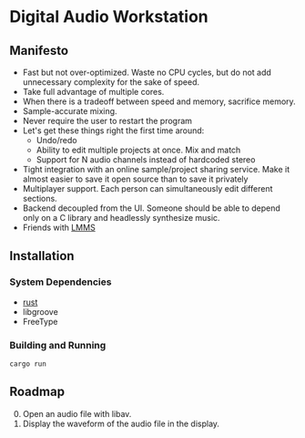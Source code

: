 # Digital Audio Workstation

## Manifesto

 * Fast but not over-optimized. Waste no CPU cycles, but do not add
   unnecessary complexity for the sake of speed.
 * Take full advantage of multiple cores.
 * When there is a tradeoff between speed and memory, sacrifice memory.
 * Sample-accurate mixing.
 * Never require the user to restart the program
 * Let's get these things right the first time around:
   - Undo/redo
   - Ability to edit multiple projects at once. Mix and match
   - Support for N audio channels instead of hardcoded stereo
 * Tight integration with an online sample/project sharing service. Make it
   almost easier to save it open source than to save it privately
 * Multiplayer support. Each person can simultaneously edit different sections.
 * Backend decoupled from the UI. Someone should be able to depend only
   on a C library and headlessly synthesize music.
 * Friends with [LMMS](https://github.com/LMMS/lmms)

## Installation

### System Dependencies

 * [rust](http://rust-lang.org)
 * libgroove
 * FreeType

### Building and Running

```
cargo run
```

## Roadmap

 0. Open an audio file with libav.
 0. Display the waveform of the audio file in the display.
